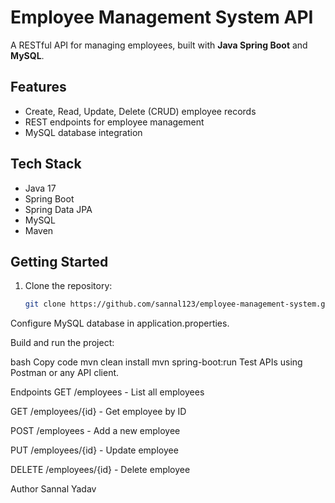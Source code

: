 # Employee Management System API

A RESTful API for managing employees, built with **Java Spring Boot** and **MySQL**.

## Features
- Create, Read, Update, Delete (CRUD) employee records
- REST endpoints for employee management
- MySQL database integration

## Tech Stack
- Java 17
- Spring Boot
- Spring Data JPA
- MySQL
- Maven

## Getting Started

1. Clone the repository:
   ```bash
   git clone https://github.com/sannal123/employee-management-system.git
Configure MySQL database in application.properties.

Build and run the project:

bash
Copy code
mvn clean install
mvn spring-boot:run
Test APIs using Postman or any API client.

Endpoints
GET /employees - List all employees

GET /employees/{id} - Get employee by ID

POST /employees - Add a new employee

PUT /employees/{id} - Update employee

DELETE /employees/{id} - Delete employee

Author
Sannal Yadav

